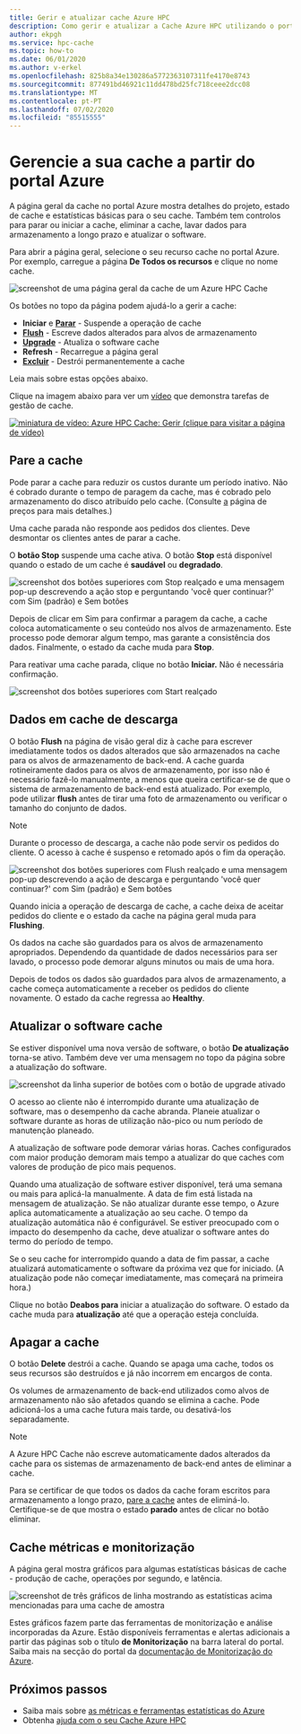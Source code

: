 ```yaml
---
title: Gerir e atualizar cache Azure HPC
description: Como gerir e atualizar a Cache Azure HPC utilizando o portal Azure
author: ekpgh
ms.service: hpc-cache
ms.topic: how-to
ms.date: 06/01/2020
ms.author: v-erkel
ms.openlocfilehash: 825b8a34e130286a5772363107311fe4170e8743
ms.sourcegitcommit: 877491bd46921c11dd478bd25fc718ceee2dcc08
ms.translationtype: MT
ms.contentlocale: pt-PT
ms.lasthandoff: 07/02/2020
ms.locfileid: "85515555"
---
```

# <a name="manage-your-cache-from-the-azure-portal"></a>Gerencie a sua cache a partir do portal Azure

A página geral da cache no portal Azure mostra detalhes do projeto, estado de cache e estatísticas básicas para o seu cache. Também tem controlos para parar ou iniciar a cache, eliminar a cache, lavar dados para armazenamento a longo prazo e atualizar o software.

Para abrir a página geral, selecione o seu recurso cache no portal Azure. Por exemplo, carregue a página **De Todos os recursos** e clique no nome cache.

![screenshot de uma página geral da cache de um Azure HPC Cache](media/hpc-cache-overview.png)

Os botões no topo da página podem ajudá-lo a gerir a cache:

* **Iniciar** e [**Parar**](#stop-the-cache) - Suspende a operação de cache
* [**Flush**](#flush-cached-data) - Escreve dados alterados para alvos de armazenamento
* [**Upgrade**](#upgrade-cache-software) - Atualiza o software cache
* **Refresh** - Recarregue a página geral
* [**Excluir**](#delete-the-cache) - Destrói permanentemente a cache

Leia mais sobre estas opções abaixo.

Clique na imagem abaixo para ver um [vídeo](https://azure.microsoft.com/resources/videos/managing-hpc-cache/) que demonstra tarefas de gestão de cache.

[![miniatura de vídeo: Azure HPC Cache: Gerir (clique para visitar a página de vídeo)](media/video-5-manage.png)](https://azure.microsoft.com/resources/videos/managing-hpc-cache/)

## <a name="stop-the-cache"></a>Pare a cache

Pode parar a cache para reduzir os custos durante um período inativo. Não é cobrado durante o tempo de paragem da cache, mas é cobrado pelo armazenamento do disco atribuído pelo cache. (Consulte [a](https://aka.ms/hpc-cache-pricing) página de preços para mais detalhes.)

Uma cache parada não responde aos pedidos dos clientes. Deve desmontar os clientes antes de parar a cache.

O **botão Stop** suspende uma cache ativa. O botão **Stop** está disponível quando o estado de um cache é **saudável** ou **degradado**.

![screenshot dos botões superiores com Stop realçado e uma mensagem pop-up descrevendo a ação stop e perguntando 'você quer continuar?' com Sim (padrão) e Sem botões](media/stop-cache.png)

Depois de clicar em Sim para confirmar a paragem da cache, a cache coloca automaticamente o seu conteúdo nos alvos de armazenamento. Este processo pode demorar algum tempo, mas garante a consistência dos dados. Finalmente, o estado da cache muda para **Stop**.

Para reativar uma cache parada, clique no botão **Iniciar.** Não é necessária confirmação.

![screenshot dos botões superiores com Start realçado](media/start-cache.png)

## <a name="flush-cached-data"></a>Dados em cache de descarga

O botão **Flush** na página de visão geral diz à cache para escrever imediatamente todos os dados alterados que são armazenados na cache para os alvos de armazenamento de back-end. A cache guarda rotineiramente dados para os alvos de armazenamento, por isso não é necessário fazê-lo manualmente, a menos que queira certificar-se de que o sistema de armazenamento de back-end está atualizado. Por exemplo, pode utilizar **flush** antes de tirar uma foto de armazenamento ou verificar o tamanho do conjunto de dados.

> [!NOTE]
> Durante o processo de descarga, a cache não pode servir os pedidos do cliente. O acesso à cache é suspenso e retomado após o fim da operação.

![screenshot dos botões superiores com Flush realçado e uma mensagem pop-up descrevendo a ação de descarga e perguntando 'você quer continuar?' com Sim (padrão) e Sem botões](media/hpc-cache-flush.png)

Quando inicia a operação de descarga de cache, a cache deixa de aceitar pedidos do cliente e o estado da cache na página geral muda para **Flushing**.

Os dados na cache são guardados para os alvos de armazenamento apropriados. Dependendo da quantidade de dados necessários para ser lavado, o processo pode demorar alguns minutos ou mais de uma hora.

Depois de todos os dados são guardados para alvos de armazenamento, a cache começa automaticamente a receber os pedidos do cliente novamente. O estado da cache regressa ao **Healthy**.

## <a name="upgrade-cache-software"></a>Atualizar o software cache

Se estiver disponível uma nova versão de software, o botão **De atualização** torna-se ativo. Também deve ver uma mensagem no topo da página sobre a atualização do software.

![screenshot da linha superior de botões com o botão de upgrade ativado](media/hpc-cache-upgrade-button.png)

O acesso ao cliente não é interrompido durante uma atualização de software, mas o desempenho da cache abranda. Planeie atualizar o software durante as horas de utilização não-pico ou num período de manutenção planeado.

A atualização de software pode demorar várias horas. Caches configurados com maior produção demoram mais tempo a atualizar do que caches com valores de produção de pico mais pequenos.

Quando uma atualização de software estiver disponível, terá uma semana ou mais para aplicá-la manualmente. A data de fim está listada na mensagem de atualização. Se não atualizar durante esse tempo, o Azure aplica automaticamente a atualização ao seu cache. O tempo da atualização automática não é configurável. Se estiver preocupado com o impacto do desempenho da cache, deve atualizar o software antes do termo do período de tempo.

Se o seu cache for interrompido quando a data de fim passar, a cache atualizará automaticamente o software da próxima vez que for iniciado. (A atualização pode não começar imediatamente, mas começará na primeira hora.)

Clique no botão **Deabos para** iniciar a atualização do software. O estado da cache muda para **atualização** até que a operação esteja concluída.

## <a name="delete-the-cache"></a>Apagar a cache

O botão **Delete** destrói a cache. Quando se apaga uma cache, todos os seus recursos são destruídos e já não incorrem em encargos de conta.

Os volumes de armazenamento de back-end utilizados como alvos de armazenamento não são afetados quando se elimina a cache. Pode adicioná-los a uma cache futura mais tarde, ou desativá-los separadamente.

> [!NOTE]
> A Azure HPC Cache não escreve automaticamente dados alterados da cache para os sistemas de armazenamento de back-end antes de eliminar a cache.
>
> Para se certificar de que todos os dados da cache foram escritos para armazenamento a longo prazo, [pare a cache](#stop-the-cache) antes de eliminá-lo. Certifique-se de que mostra o estado **parado** antes de clicar no botão eliminar.

## <a name="cache-metrics-and-monitoring"></a>Cache métricas e monitorização

A página geral mostra gráficos para algumas estatísticas básicas de cache - produção de cache, operações por segundo, e latência.

![screenshot de três gráficos de linha mostrando as estatísticas acima mencionadas para uma cache de amostra](media/hpc-cache-overview-stats.png)

Estes gráficos fazem parte das ferramentas de monitorização e análise incorporadas da Azure. Estão disponíveis ferramentas e alertas adicionais a partir das páginas sob o título **de Monitorização** na barra lateral do portal. Saiba mais na secção do portal da [documentação de Monitorização do Azure](../azure-monitor/insights/monitor-azure-resource.md#monitoring-in-the-azure-portal).

## <a name="next-steps"></a>Próximos passos

* Saiba mais sobre [as métricas e ferramentas estatísticas do Azure](../azure-monitor/index.yml)
* Obtenha [ajuda com o seu Cache Azure HPC](hpc-cache-support-ticket.md)
